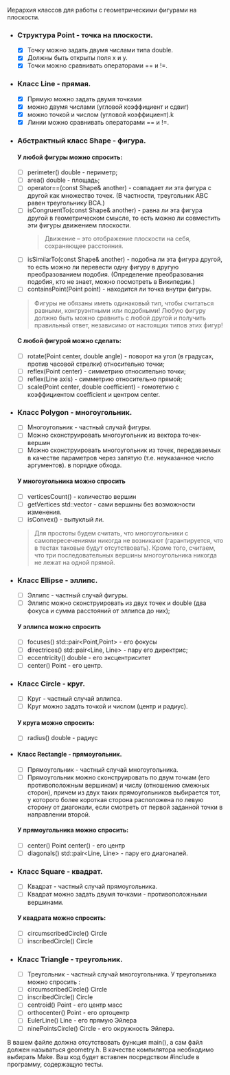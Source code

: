 Иерархия классов для работы с геометрическими фигурами на плоскости.

- ### Структура Point - точка на плоскости.
  - [x] Точку можно задать двумя числами типа double.
  - [x] Должны быть открыты поля x и y.
  - [x] Точки можно сравнивать операторами == и !=.
- ### Класс Line - прямая.
  - [x] Прямую можно задать двумя точками
  - [x] можно двумя числами (угловой коэффициент и сдвиг)
  - [x] можно точкой и числом (угловой коэффициент).k
  - [x] Линии можно сравнивать операторами == и !=.
- ### Абстрактный класс Shape - фигура.
    #### У любой фигуры можно спросить:
    - [ ] perimeter() double - периметр;
    - [ ] area() double - площадь;
    - [ ] operator==(const Shape& another) - совпадает ли эта фигура с другой как множество точек. (В частности, треугольник ABC равен треугольнику BCA.)
    - [ ] isCongruentTo(const Shape& another) - равна ли эта фигура другой в геометрическом смысле, то есть можно ли совместить эти фигуры движением плоскости. 
        > Движение – это отображение плоскости на себя, сохраняющее расстояния.
    - [ ] isSimilarTo(const Shape& another) - подобна ли эта фигура другой, то есть можно ли перевести одну фигуру в другую преобразованием подобия. (Определение преобразования подобия, кто не знает, можно посмотреть в Википедии.)
    - [ ] containsPoint(Point point) - находится ли точка внутри фигуры.

    > Фигуры не обязаны иметь одинаковый тип, чтобы считаться равными, конгруэнтными или подобными! Любую фигуру должно быть можно сравнить с любой другой и получить правильный ответ, независимо от настоящих типов этих фигур!

    #### С любой фигурой можно сделать:
    - [ ] rotate(Point center, double angle) - поворот на угол (в градусах, против часовой стрелки) относительно точки;
    - [ ] reflex(Point center) - симметрию относительно точки;
    - [ ] reflex(Line axis) - симметрию относительно прямой;
    - [ ] scale(Point center, double coefficient) - гомотетию с коэффициентом coefficient и центром center.

- ### Класс Polygon - многоугольник.

  - [ ] Многоугольник - частный случай фигуры.
  - [ ] Можно сконструировать многоугольник из вектора точек-вершин
  - [ ] Можно сконструировать многоугольник из точек, передаваемых в качестве параметров через запятую (т.е. неуказанное число аргументов).
        в порядке обхода.

  #### У многоугольника можно спросить

  - [ ] verticesCount() - количество вершин
  - [ ] getVertices std::vector<Point> - сами вершины без возможности изменения.
  - [ ] isConvex() - выпуклый ли.

  > Для простоты будем считать, что многоугольники с самопересечениями никогда не возникают (гарантируется, что в тестах таковые будут отсутствовать). Кроме того, считаем, что три последовательных вершины многоугольника никогда не лежат на одной прямой.

- ### Класс Ellipse - эллипс.
  - [ ] Эллипс - частный случай фигуры.
  - [ ] Эллипс можно сконструировать из двух точек и double (два фокуса и сумма расстояний от эллипса до них);
  #### У эллипса можно спросить
  - [ ] focuses() std::pair<Point,Point> - его фокусы
  - [ ] directrices() std::pair<Line, Line> - пару его директрис;
  - [ ] eccentricity() double - его эксцентриситет
  - [ ] center() Point - его центр.
- ### Класс Circle - круг.

  - [ ] Круг - частный случай эллипса.
  - [ ] Круг можно задать точкой и числом (центр и радиус).

  #### У круга можно спросить:

  - [ ] radius() double - радиус

- #### Класс Rectangle - прямоугольник.
    - [ ] Прямоугольник - частный случай многоугольника.
    - [ ] Прямоугольник можно сконструировать по двум точкам (его противоположным вершинам) и числу (отношению смежных сторон), причем из двух таких прямоугольников выбирается тот, у которого более короткая сторона расположена по левую сторону от диагонали, если смотреть от первой заданной точки в направлении второй.
    #### У прямоугольника можно спросить:
    - [ ] center() Point  center() - его центр
    - [ ] diagonals() std::pair<Line, Line>  - пару его диагоналей. 

- ### Класс Square - квадрат. 
    - [ ] Квадрат - частный случай прямоугольника.
    - [ ] Квадрат можно задать двумя точками - противоположными вершинами.
    #### У квадрата можно спросить:
    - [ ] circumscribedCircle() Circle
    - [ ] inscribedCircle() Circle

- ### Класс Triangle - треугольник.
    - [ ] Треугольник - частный случай многоугольника. 
    У треугольника можно спросить :
    - [ ] circumscribedCircle() Circle
    - [ ] inscribedCircle() Circle
    - [ ] centroid() Point - его центр масс
    - [ ] orthocenter() Point - его ортоцентр
    - [ ] EulerLine() Line - его прямую Эйлера
    - [ ] ninePointsCircle() Circle - его окружность Эйлера.

В вашем файле должна отсутствовать функция main(), а сам файл должен называться geometry.h. В качестве компилятора необходимо выбирать Make. Ваш код будет вставлен посредством #include в программу, содержащую тесты.
